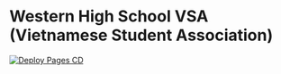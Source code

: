 # Western High School VSA (Vietnamese Student Association)
[![Deploy Pages CD](https://github.com/andrewtrann777/WHS-VSA/actions/workflows/vitest.yml/badge.svg?branch=main)](https://github.com/andrewtrann777/WHS-VSA/actions/workflows/deploy-pages.yml)